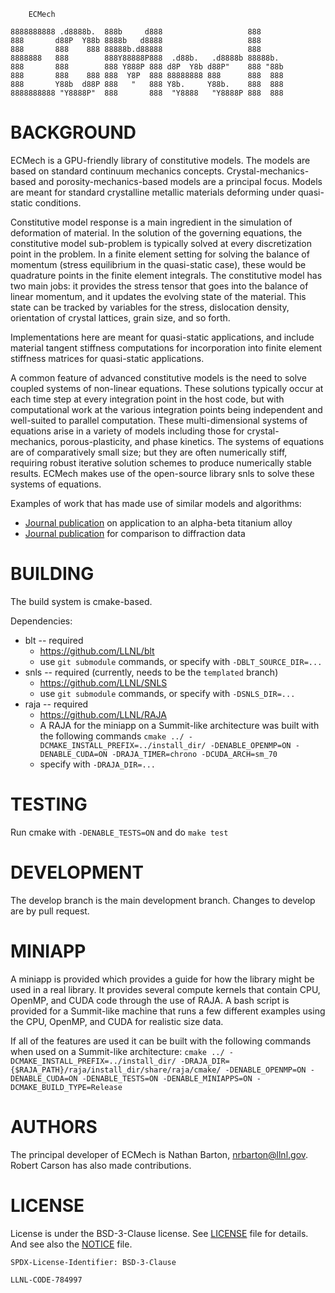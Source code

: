 		ECMech

	8888888888 .d8888b.  888b     d888                   888
	888       d88P  Y88b 8888b   d8888                   888
	888       888    888 88888b.d88888                   888
	8888888   888        888Y88888P888  .d88b.   .d8888b 88888b.
	888       888        888 Y888P 888 d8P  Y8b d88P"    888 "88b 
	888       888    888 888  Y8P  888 88888888 888      888  888 
	888       Y88b  d88P 888   "   888 Y8b.     Y88b.    888  888 
	8888888888 "Y8888P"  888       888  "Y8888   "Y8888P 888  888 
                                                              
BACKGROUND
======

ECMech is a GPU-friendly library of constitutive models. The models are based on standard continuum mechanics concepts. Crystal-mechanics-based and porosity-mechanics-based models are a principal focus. Models are meant for standard crystalline metallic materials deforming under quasi-static conditions. 

Constitutive model response is a main ingredient in the simulation of deformation of material. In the solution of the governing equations, the constitutive model sub-problem is typically solved at every discretization point in the problem. In a finite element setting for solving the balance of momentum (stress equilibrium in the quasi-static case), these would be quadrature points in the finite element integrals. The constitutive model has two main jobs: it provides the stress tensor that goes into the balance of linear momentum, and it updates the evolving state of the material. This state can be tracked by variables for the stress, dislocation density, orientation of crystal lattices, grain size, and so forth.

Implementations here are meant for quasi-static applications, and include material tangent stiffness computations for incorporation into finite element stiffness matrices for quasi-static applications.

A common feature of advanced constitutive models is the need to solve coupled systems of non-linear equations. These solutions typically occur at each time step at every integration point in the host code, but with computational work at the various integration points being independent and well-suited to parallel computation. These multi-dimensional systems of equations arise in a variety of models including those for crystal-mechanics, porous-plasticity, and phase kinetics. The systems of equations are of comparatively small size; but they are often numerically stiff, requiring robust iterative solution schemes to produce numerically stable results. ECMech makes use of the open-source library snls to solve these systems of equations.

Examples of work that has made use of similar models and algorithms:
  * [Journal publication](https://dx.doi.org/10.1088/1361-651X/aa841c) on application to an alpha-beta titanium alloy
  * [Journal publication](https://dx.doi.org/10.1016/j.actamat.2017.02.042) for comparison to diffraction data

BUILDING
======

The build system is cmake-based.

Dependencies:
* blt -- required
  - https://github.com/LLNL/blt
  - use `git submodule` commands, or specify with `-DBLT_SOURCE_DIR=...`
* snls -- required (currently, needs to be the `templated` branch)
  - https://github.com/LLNL/SNLS
  - use `git submodule` commands, or specify with `-DSNLS_DIR=...`
* raja -- required
  - https://github.com/LLNL/RAJA
  - A RAJA for the miniapp on a Summit-like architecture was built with the following commands `cmake ../ -DCMAKE_INSTALL_PREFIX=../install_dir/ -DENABLE_OPENMP=ON -DENABLE_CUDA=ON -DRAJA_TIMER=chrono -DCUDA_ARCH=sm_70`
  - specify with `-DRAJA_DIR=...`

TESTING
======

Run cmake with `-DENABLE_TESTS=ON` and do `make test`

DEVELOPMENT
======

The develop branch is the main development branch. Changes to develop are by pull request.

MINIAPP
======

A miniapp is provided which provides a guide for how the library might be used in a real library. It provides several compute kernels that contain CPU, OpenMP, and CUDA code through the use of RAJA. A bash script is provided for a Summit-like machine that runs a few different examples using the CPU, OpenMP, and CUDA for realistic size data. 

If all of the features are used it can be built with the following commands when used on a Summit-like architecture: `cmake ../ -DCMAKE_INSTALL_PREFIX=../install_dir/ -DRAJA_DIR={$RAJA_PATH}/raja/install_dir/share/raja/cmake/ -DENABLE_OPENMP=ON -DENABLE_CUDA=ON -DENABLE_TESTS=ON -DENABLE_MINIAPPS=ON -DCMAKE_BUILD_TYPE=Release`

AUTHORS
======

The principal developer of ECMech is Nathan Barton, nrbarton@llnl.gov. Robert Carson has also made contributions. 

LICENSE
======

License is under the BSD-3-Clause license. See [LICENSE](LICENSE) file for details. And see also the [NOTICE](NOTICE) file. 

`SPDX-License-Identifier: BSD-3-Clause`

``LLNL-CODE-784997``
